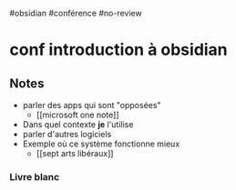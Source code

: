 #obsidian #conférence #no-review 
# conf introduction à obsidian

## Notes

 - parler des apps qui sont "opposées"
     - [[microsoft one note]]
 - Dans quel contexte **je** l'utilise
 - parler d'autres logiciels
 - Exemple où ce système fonctionne mieux
     - [[sept arts libéraux]]

### Livre blanc



